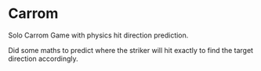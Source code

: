 # Carrom

Solo Carrom Game with physics hit direction prediction.

Did some maths to predict where the striker will hit exactly to find the target direction accordingly.

